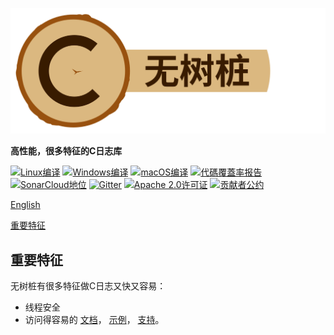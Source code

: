 ![无树桩的标志](./资产/标志和名字.svg)

**高性能，很多特征的C日志库**

[![Linux编译](https://github.com/goatshriek/stumpless/actions/workflows/linux.yml/badge.svg)](https://github.com/goatshriek/stumpless/actions/workflows/linux.yml)
[![Windows编译](https://github.com/goatshriek/stumpless/actions/workflows/windows.yml/badge.svg)](https://github.com/goatshriek/stumpless/actions/workflows/windows.yml)
[![macOS编译](https://github.com/goatshriek/stumpless/actions/workflows/mac.yml/badge.svg)](https://github.com/goatshriek/stumpless/actions/workflows/mac.yml)
[![代碼覆蓋率报告](https://codecov.io/gh/goatshriek/stumpless/branch/latest/graph/badge.svg)](https://codecov.io/gh/goatshriek/stumpless)
[![SonarCloud地位](https://sonarcloud.io/api/project_badges/measure?project=stumpless&metric=alert_status)](https://sonarcloud.io/dashboard?id=stumpless)
[![Gitter](https://badges.gitter.im/stumpless/community.svg)](https://gitter.im/stumpless/community?utm_source=badge&utm_medium=badge&utm_campaign=pr-badge)
[![Apache 2.0许可证](https://img.shields.io/badge/%E8%AE%B8%E5%8F%AF%E8%AF%81-Apache%202.0-blue.svg)](https://opensource.org/licenses/Apache-2.0)
[![贡献者公约](https://img.shields.io/badge/%E8%B4%A1%E7%8C%AE%E8%80%85%E5%85%AC%E7%BA%A6-v2.1-ff69b4.svg)](https://github.com/goatshriek/stumpless/blob/latest/l10n/zh-cn/文档/行为守则.md)


[English](./../../README.md)


[重要特征](#重要特征)


## 重要特征
无树桩有很多特征做C日志又快又容易：
 * 线程安全
 * 访问得容易的
   [文档](https://goatshriek.github.io/stumpless/docs/c/latest/index.html)，
   [示例](https://github.com/goatshriek/stumpless/tree/latest/docs/examples)，
   [支持](https://gitter.im/stumpless/community)。
